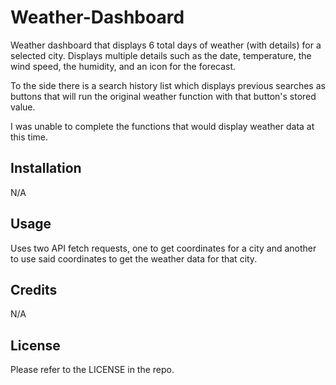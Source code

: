 # Weather-Dashboard
Weather dashboard that displays 6 total days of weather (with details) for a selected city. Displays multiple details such as the date, temperature, the wind speed, the humidity, and an icon for the forecast. 

To the side there is a search history list which displays previous searches as buttons that will run the original weather function with that button's stored value.

I was unable to complete the functions that would display weather data at this time.

## Installation
N/A

## Usage

Uses two API fetch requests, one to get coordinates for a city and another to use said coordinates to get the weather data for that city.

## Credits
N/A

## License
Please refer to the LICENSE in the repo.